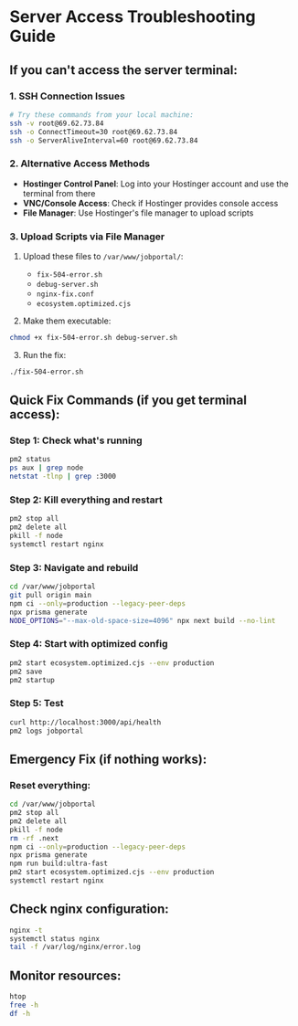 # Server Access Troubleshooting Guide

## If you can't access the server terminal:

### 1. SSH Connection Issues
```bash
# Try these commands from your local machine:
ssh -v root@69.62.73.84
ssh -o ConnectTimeout=30 root@69.62.73.84
ssh -o ServerAliveInterval=60 root@69.62.73.84
```

### 2. Alternative Access Methods
- **Hostinger Control Panel**: Log into your Hostinger account and use the terminal from there
- **VNC/Console Access**: Check if Hostinger provides console access
- **File Manager**: Use Hostinger's file manager to upload scripts

### 3. Upload Scripts via File Manager
1. Upload these files to `/var/www/jobportal/`:
   - `fix-504-error.sh`
   - `debug-server.sh`
   - `nginx-fix.conf`
   - `ecosystem.optimized.cjs`

2. Make them executable:
```bash
chmod +x fix-504-error.sh debug-server.sh
```

3. Run the fix:
```bash
./fix-504-error.sh
```

## Quick Fix Commands (if you get terminal access):

### Step 1: Check what's running
```bash
pm2 status
ps aux | grep node
netstat -tlnp | grep :3000
```

### Step 2: Kill everything and restart
```bash
pm2 stop all
pm2 delete all
pkill -f node
systemctl restart nginx
```

### Step 3: Navigate and rebuild
```bash
cd /var/www/jobportal
git pull origin main
npm ci --only=production --legacy-peer-deps
npx prisma generate
NODE_OPTIONS="--max-old-space-size=4096" npx next build --no-lint
```

### Step 4: Start with optimized config
```bash
pm2 start ecosystem.optimized.cjs --env production
pm2 save
pm2 startup
```

### Step 5: Test
```bash
curl http://localhost:3000/api/health
pm2 logs jobportal
```

## Emergency Fix (if nothing works):

### Reset everything:
```bash
cd /var/www/jobportal
pm2 stop all
pm2 delete all
pkill -f node
rm -rf .next
npm ci --only=production --legacy-peer-deps
npx prisma generate
npm run build:ultra-fast
pm2 start ecosystem.optimized.cjs --env production
systemctl restart nginx
```

## Check nginx configuration:
```bash
nginx -t
systemctl status nginx
tail -f /var/log/nginx/error.log
```

## Monitor resources:
```bash
htop
free -h
df -h
```
